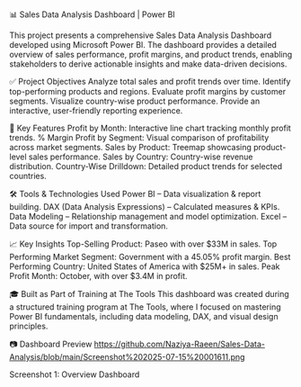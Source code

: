 📊 Sales Data Analysis Dashboard | Power BI

This project presents a comprehensive Sales Data Analysis Dashboard developed using Microsoft Power BI. The dashboard provides a detailed overview of sales performance, profit margins, and product trends, enabling stakeholders to derive actionable insights and make data-driven decisions.

✅ Project Objectives
Analyze total sales and profit trends over time.
Identify top-performing products and regions.
Evaluate profit margins by customer segments.
Visualize country-wise product performance.
Provide an interactive, user-friendly reporting experience.

📌 Key Features
Profit by Month: Interactive line chart tracking monthly profit trends.
% Margin Profit by Segment: Visual comparison of profitability across market segments.
Sales by Product: Treemap showcasing product-level sales performance.
Sales by Country: Country-wise revenue distribution.
Country-Wise Drilldown: Detailed product trends for selected countries.

🛠 Tools & Technologies Used
Power BI – Data visualization & report building.
DAX (Data Analysis Expressions) – Calculated measures & KPIs.
Data Modeling – Relationship management and model optimization.
Excel – Data source for import and transformation.

📈 Key Insights
Top-Selling Product: Paseo with over $33M in sales.
Top Performing Market Segment: Government with a 45.05% profit margin.
Best Performing Country: United States of America with $25M+ in sales.
Peak Profit Month: October, with over $3.4M in profit.

🎓 Built as Part of Training at The Tools
This dashboard was created during a structured training program at The Tools, where I focused on mastering Power BI fundamentals, including data modeling, DAX, and visual design principles.

📷 Dashboard Preview
https://github.com/Naziya-Raeen/Sales-Data-Analysis/blob/main/Screenshot%202025-07-15%20001611.png

Screenshot 1: Overview Dashboard
